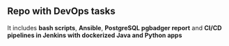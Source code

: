 ## Repo with DevOps tasks

It includes **bash scripts**, **Ansible**, **PostgreSQL pgbadger report** and **CI/CD pipelines in Jenkins with dockerized Java and Python apps**
